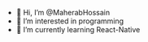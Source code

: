 - 👋 Hi, I’m @MaherabHossain
- 👀 I’m interested in programming
- 🌱 I’m currently learning React-Native


<!---
MaherabHossain/MaherabHossain is a ✨ special ✨ repository because its `README.md` (this file) appears on your GitHub profile.
You can click the Preview link to take a look at your changes.
--->
